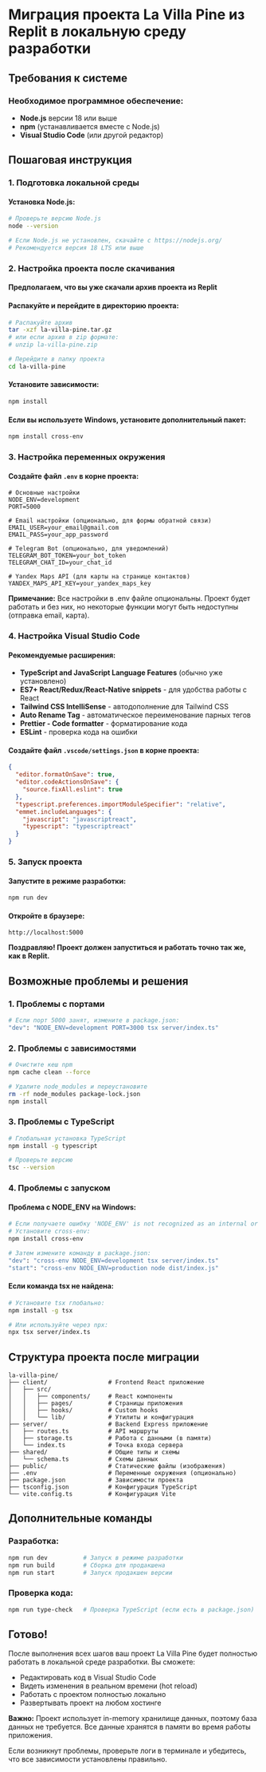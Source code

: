 # Миграция проекта La Villa Pine из Replit в локальную среду разработки

## Требования к системе

### Необходимое программное обеспечение:
- **Node.js** версии 18 или выше
- **npm** (устанавливается вместе с Node.js)
- **Visual Studio Code** (или другой редактор)

## Пошаговая инструкция

### 1. Подготовка локальной среды

#### Установка Node.js:
```bash
# Проверьте версию Node.js
node --version

# Если Node.js не установлен, скачайте с https://nodejs.org/
# Рекомендуется версия 18 LTS или выше
```

### 2. Настройка проекта после скачивания

#### Предполагаем, что вы уже скачали архив проекта из Replit

#### Распакуйте и перейдите в директорию проекта:
```bash
# Распакуйте архив
tar -xzf la-villa-pine.tar.gz
# или если архив в zip формате:
# unzip la-villa-pine.zip

# Перейдите в папку проекта
cd la-villa-pine
```

#### Установите зависимости:
```bash
npm install
```

#### Если вы используете Windows, установите дополнительный пакет:
```bash
npm install cross-env
```

### 3. Настройка переменных окружения

#### Создайте файл `.env` в корне проекта:
```env
# Основные настройки
NODE_ENV=development
PORT=5000

# Email настройки (опционально, для формы обратной связи)
EMAIL_USER=your_email@gmail.com
EMAIL_PASS=your_app_password

# Telegram Bot (опционально, для уведомлений)
TELEGRAM_BOT_TOKEN=your_bot_token
TELEGRAM_CHAT_ID=your_chat_id

# Yandex Maps API (для карты на странице контактов)
YANDEX_MAPS_API_KEY=your_yandex_maps_key
```

**Примечание:** Все настройки в .env файле опциональны. Проект будет работать и без них, но некоторые функции могут быть недоступны (отправка email, карта).

### 4. Настройка Visual Studio Code

#### Рекомендуемые расширения:
- **TypeScript and JavaScript Language Features** (обычно уже установлено)
- **ES7+ React/Redux/React-Native snippets** - для удобства работы с React
- **Tailwind CSS IntelliSense** - автодополнение для Tailwind CSS
- **Auto Rename Tag** - автоматическое переименование парных тегов
- **Prettier - Code formatter** - форматирование кода
- **ESLint** - проверка кода на ошибки

#### Создайте файл `.vscode/settings.json` в корне проекта:
```json
{
  "editor.formatOnSave": true,
  "editor.codeActionsOnSave": {
    "source.fixAll.eslint": true
  },
  "typescript.preferences.importModuleSpecifier": "relative",
  "emmet.includeLanguages": {
    "javascript": "javascriptreact",
    "typescript": "typescriptreact"
  }
}
```

### 5. Запуск проекта

#### Запустите в режиме разработки:
```bash
npm run dev
```

#### Откройте в браузере:
```
http://localhost:5000
```

**Поздравляю! Проект должен запуститься и работать точно так же, как в Replit.**

## Возможные проблемы и решения

### 1. Проблемы с портами
```bash
# Если порт 5000 занят, измените в package.json:
"dev": "NODE_ENV=development PORT=3000 tsx server/index.ts"
```

### 2. Проблемы с зависимостями
```bash
# Очистите кеш npm
npm cache clean --force

# Удалите node_modules и переустановите
rm -rf node_modules package-lock.json
npm install
```

### 3. Проблемы с TypeScript
```bash
# Глобальная установка TypeScript
npm install -g typescript

# Проверьте версию
tsc --version
```

### 4. Проблемы с запуском

#### Проблема с NODE_ENV на Windows:
```bash
# Если получаете ошибку 'NODE_ENV' is not recognized as an internal or external command
# Установите cross-env:
npm install cross-env

# Затем измените команду в package.json:
"dev": "cross-env NODE_ENV=development tsx server/index.ts"
"start": "cross-env NODE_ENV=production node dist/index.js"
```

#### Если команда tsx не найдена:
```bash
# Установите tsx глобально:
npm install -g tsx

# Или используйте через npx:
npx tsx server/index.ts
```

## Структура проекта после миграции

```
la-villa-pine/
├── client/                 # Frontend React приложение
│   ├── src/
│   │   ├── components/     # React компоненты
│   │   ├── pages/          # Страницы приложения
│   │   ├── hooks/          # Custom hooks
│   │   └── lib/            # Утилиты и конфигурация
├── server/                 # Backend Express приложение
│   ├── routes.ts           # API маршруты
│   ├── storage.ts          # Работа с данными (в памяти)
│   └── index.ts            # Точка входа сервера
├── shared/                 # Общие типы и схемы
│   └── schema.ts           # Схемы данных
├── public/                 # Статические файлы (изображения)
├── .env                    # Переменные окружения (опционально)
├── package.json            # Зависимости проекта
├── tsconfig.json           # Конфигурация TypeScript
└── vite.config.ts          # Конфигурация Vite
```

## Дополнительные команды

### Разработка:
```bash
npm run dev          # Запуск в режиме разработки
npm run build        # Сборка для продакшена
npm run start        # Запуск продакшен версии
```

### Проверка кода:
```bash
npm run type-check   # Проверка TypeScript (если есть в package.json)
```

## Готово!

После выполнения всех шагов ваш проект La Villa Pine будет полностью работать в локальной среде разработки. Вы сможете:

- Редактировать код в Visual Studio Code
- Видеть изменения в реальном времени (hot reload)
- Работать с проектом полностью локально
- Развертывать проект на любом хостинге

**Важно:** Проект использует in-memory хранилище данных, поэтому база данных не требуется. Все данные хранятся в памяти во время работы приложения.

Если возникнут проблемы, проверьте логи в терминале и убедитесь, что все зависимости установлены правильно.